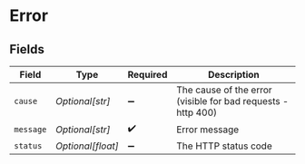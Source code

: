 # Error


## Fields

| Field                                                        | Type                                                         | Required                                                     | Description                                                  |
| ------------------------------------------------------------ | ------------------------------------------------------------ | ------------------------------------------------------------ | ------------------------------------------------------------ |
| `cause`                                                      | *Optional[str]*                                              | :heavy_minus_sign:                                           | The cause of the error (visible for bad requests - http 400) |
| `message`                                                    | *Optional[str]*                                              | :heavy_check_mark:                                           | Error message                                                |
| `status`                                                     | *Optional[float]*                                            | :heavy_minus_sign:                                           | The HTTP status code                                         |